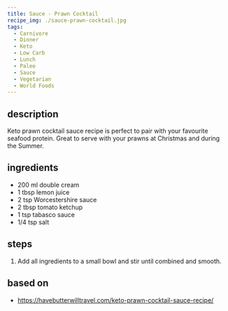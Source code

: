 ```yaml
---
title: Sauce - Prawn Cocktail
recipe_img: ./sauce-prawn-cocktail.jpg
tags:
  - Carnivore
  - Dinner
  - Keto
  - Low Carb
  - Lunch
  - Paleo
  - Sauce
  - Vegetarian
  - World Foods
---
```


## description

Keto prawn cocktail sauce recipe is perfect to pair with your favourite seafood protein. Great to serve with your prawns at Christmas and during the Summer.

## ingredients

- 200 ml double cream
- 1 tbsp lemon juice
- 2 tsp Worcestershire sauce
- 2 tbsp tomato ketchup
- 1 tsp tabasco sauce
- 1/4 tsp salt

## steps

1. Add all ingredients to a small bowl and stir until combined and smooth.

## based on

- https://havebutterwilltravel.com/keto-prawn-cocktail-sauce-recipe/
